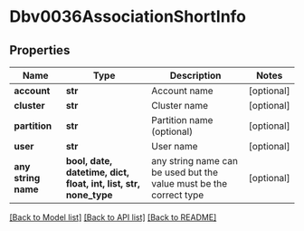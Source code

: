# Dbv0036AssociationShortInfo


## Properties
Name | Type | Description | Notes
------------ | ------------- | ------------- | -------------
**account** | **str** | Account name | [optional] 
**cluster** | **str** | Cluster name | [optional] 
**partition** | **str** | Partition name (optional) | [optional] 
**user** | **str** | User name | [optional] 
**any string name** | **bool, date, datetime, dict, float, int, list, str, none_type** | any string name can be used but the value must be the correct type | [optional]

[[Back to Model list]](../README.md#documentation-for-models) [[Back to API list]](../README.md#documentation-for-api-endpoints) [[Back to README]](../README.md)


